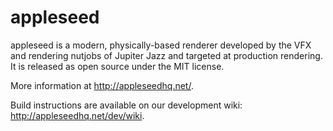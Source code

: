 appleseed
=========

appleseed is a modern, physically-based renderer developed by the VFX and rendering nutjobs of Jupiter Jazz and targeted at production rendering. It is released as open source under the MIT license.

More information at http://appleseedhq.net/.

Build instructions are available on our development wiki: http://appleseedhq.net/dev/wiki.